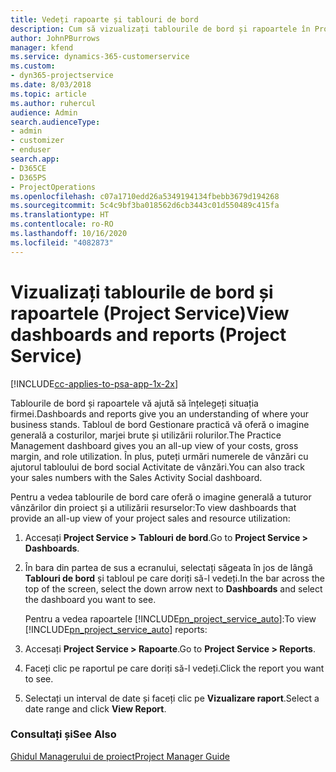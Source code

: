 ```yaml
---
title: Vedeți rapoarte și tablouri de bord
description: Cum să vizualizați tablourile de bord și rapoartele în Project Service
author: JohnPBurrows
manager: kfend
ms.service: dynamics-365-customerservice
ms.custom:
- dyn365-projectservice
ms.date: 8/03/2018
ms.topic: article
ms.author: ruhercul
audience: Admin
search.audienceType:
- admin
- customizer
- enduser
search.app:
- D365CE
- D365PS
- ProjectOperations
ms.openlocfilehash: c07a1710edd26a5349194134fbebb3679d194268
ms.sourcegitcommit: 5c4c9bf3ba018562d6cb3443c01d550489c415fa
ms.translationtype: HT
ms.contentlocale: ro-RO
ms.lasthandoff: 10/16/2020
ms.locfileid: "4082873"
---
```

# <a name="view-dashboards-and-reports-project-service"></a><span data-ttu-id="b915e-103">Vizualizați tablourile de bord și rapoartele (Project Service)</span><span class="sxs-lookup"><span data-stu-id="b915e-103">View dashboards and reports (Project Service)</span></span>

[!INCLUDE[cc-applies-to-psa-app-1x-2x](../includes/cc-applies-to-psa-app-1x-2x.md)]

<span data-ttu-id="b915e-104">Tablourile de bord și rapoartele vă ajută să înțelegeți situația firmei.</span><span class="sxs-lookup"><span data-stu-id="b915e-104">Dashboards and reports give you an understanding of where your business stands.</span></span> <span data-ttu-id="b915e-105">Tabloul de bord Gestionare practică vă oferă o imagine generală a costurilor, marjei brute și utilizării rolurilor.</span><span class="sxs-lookup"><span data-stu-id="b915e-105">The Practice Management dashboard gives you an all-up view of your costs, gross margin, and role utilization.</span></span> <span data-ttu-id="b915e-106">În plus, puteți urmări numerele de vânzări cu ajutorul tabloului de bord social Activitate de vânzări.</span><span class="sxs-lookup"><span data-stu-id="b915e-106">You can also track your sales numbers with the Sales Activity Social dashboard.</span></span>  
  
 <span data-ttu-id="b915e-107">Pentru a vedea tablourile de bord care oferă o imagine generală a tuturor vânzărilor din proiect și a utilizării resurselor:</span><span class="sxs-lookup"><span data-stu-id="b915e-107">To view dashboards that provide an all-up view of your project sales and resource utilization:</span></span>  
  
1. <span data-ttu-id="b915e-108">Accesați **Project Service > Tablouri de bord**.</span><span class="sxs-lookup"><span data-stu-id="b915e-108">Go to **Project Service > Dashboards**.</span></span>  
  
2. <span data-ttu-id="b915e-109">În bara din partea de sus a ecranului, selectați săgeata în jos de lângă **Tablouri de bord** și tabloul pe care doriți să-l vedeți.</span><span class="sxs-lookup"><span data-stu-id="b915e-109">In the bar across the top of the screen, select the down arrow next to **Dashboards** and select the dashboard you want to see.</span></span>  
  
   <span data-ttu-id="b915e-110">Pentru a vedea rapoartele [!INCLUDE[pn_project_service_auto](../includes/pn-project-service-auto.md)]:</span><span class="sxs-lookup"><span data-stu-id="b915e-110">To view [!INCLUDE[pn_project_service_auto](../includes/pn-project-service-auto.md)] reports:</span></span>  
  
3. <span data-ttu-id="b915e-111">Accesați **Project Service > Rapoarte**.</span><span class="sxs-lookup"><span data-stu-id="b915e-111">Go to **Project Service > Reports**.</span></span>  
  
4. <span data-ttu-id="b915e-112">Faceți clic pe raportul pe care doriți să-l vedeți.</span><span class="sxs-lookup"><span data-stu-id="b915e-112">Click the report you want to see.</span></span>  
  
5. <span data-ttu-id="b915e-113">Selectați un interval de date și faceți clic pe **Vizualizare raport**.</span><span class="sxs-lookup"><span data-stu-id="b915e-113">Select a date range and click **View Report**.</span></span>  
  
### <a name="see-also"></a><span data-ttu-id="b915e-114">Consultați și</span><span class="sxs-lookup"><span data-stu-id="b915e-114">See Also</span></span>  
 [<span data-ttu-id="b915e-115">Ghidul Managerului de proiect</span><span class="sxs-lookup"><span data-stu-id="b915e-115">Project Manager Guide</span></span>](../psa/project-manager-guide.md)
